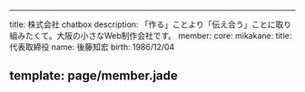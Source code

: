 ----
title: 株式会社 chatbox
description: 「作る」ことより「伝え合う」ことに取り組みたくて。大阪の小さなWeb制作会社です。
member:
  core:
    mikakane: 
      title: 代表取締役
      name: 後藤知宏
      birth: 1986/12/04
      

template: page/member.jade
----
